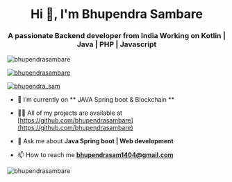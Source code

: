 <h1 align="center">Hi 👋, I'm Bhupendra Sambare</h1>
<h3 align="center">A passionate Backend developer from India Working on Kotlin | Java | PHP | Javascript</h3>

<p align="left"> <img src="https://komarev.com/ghpvc/?username=bhupendrasambare&label=Profile%20views&color=0e75b6&style=flat" alt="bhupendrasambare" /> </p>

<p align="left"> <a href="https://github.com/ryo-ma/github-profile-trophy"><img src="https://github-profile-trophy.vercel.app/?username=bhupendrasambare" alt="bhupendrasambare" /></a> </p>

<p align="left"> <a href="https://twitter.com/bhupendra_sam" target="blank"><img src="https://img.shields.io/twitter/follow/bhupendra_sam?logo=twitter&style=for-the-badge" alt="bhupendra_sam" /></a> </p>

- 🌱 I’m currently on ** JAVA Spring boot & Blockchain **

- 👨‍💻 All of my projects are available at [https://github.com/bhupendrasambare](https://github.com/bhupendrasambare)

- 💬 Ask me about **Java Spring boot | Web development**

- 📫 How to reach me **bhupendrasam1404@gmail.com**




<p><img align="center" src="https://github-readme-streak-stats.herokuapp.com/?user=bhupendrasambare&" alt="bhupendrasambare" /></p>

